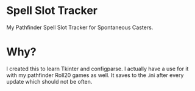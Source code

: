 # Spell Slot Tracker
My Pathfinder Spell Slot Tracker for Spontaneous Casters.

# Why?
I created this to learn Tkinter and configparse.
I actually have a use for it with my pathfinder Roll20 games as well. It saves to the .ini after every update which should not be often.
